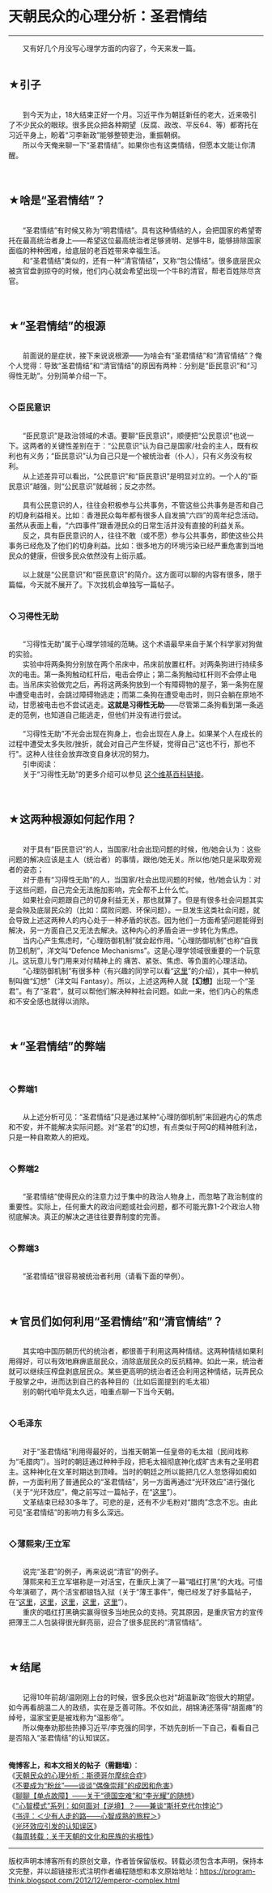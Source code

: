# 天朝民众的心理分析：圣君情结 

-----

<div class="post-body entry-content">
　　又有好几个月没写心理学方面的内容了，今天来发一篇。<br/>
<br/>
<h2>★引子</h2><br/>
　　到今天为止，18大结束正好一个月。习近平作为朝廷新任的老大，近来吸引了不少民众的眼球。很多民众把各种期望（反腐、政改、平反64、等）都寄托在习近平身上，盼着“习李新政”能够整顿吏治，重振朝纲。<br/>
　　所以今天俺来聊一下“圣君情结”。如果你也有这类情结，但愿本文能让你清醒。<br/>
<a name="more"></a><br/>
<br/>
<h2>★啥是“圣君情结”？</h2><br/>
　　“圣君情结”有时候又称为“明君情结”。具有这种情结的人，会把国家的希望寄托在最高统治者身上——希望这位最高统治者足够贤明、足够牛B，能够排除国家面临的种种困难，给底层的老百姓带来幸福生活。<br/>
　　和“圣君情结”类似的，还有一种“清官情结”，又称“包公情结”。很多底层民众被贪官盘剥掠夺的时候，他们内心就会希望出现一个牛B的清官，帮老百姓除尽贪官。<br/>
<br/>
<br/>
<h2>★“圣君情结”的根源</h2><br/>
　　前面说的是症状，接下来说说根源——为啥会有“圣君情结”和“清官情结”？俺个人觉得：导致“圣君情结”和“清官情结”的原因有两种：分别是“臣民意识”和“习得性无助”。分别简单介绍一下。<br/>
<br/>
<h3>◇臣民意识</h3><br/>
　　“臣民意识”是政治领域的术语。要聊“臣民意识”，顺便把“公民意识”也说一下。这两者的关键性差别在于：“公民意识”认为自己是国家/社会的主人，既有权利也有义务；“臣民意识”认为自己只是一个被统治者（仆人），只有义务没有权利。<br/>
　　从上述差异可以看出，“公民意识”和“臣民意识”是明显对立的。一个人的“臣民意识”越强，则“公民意识”就越弱；反之亦然。<br/>
<br/>
　　具有公民意识的人，往往会积极参与公共事务，不管这些公共事务是否和自己的切身利益相关。比如：香港民众每年都有很多人自发搞“六四”的周年纪念活动。虽然从表面上看，“六四事件”跟香港民众的日常生活并没有直接的利益关系。<br/>
　　反之，具有臣民意识的人，往往不敢（或不愿）参与公共事务，即使这些公共事务已经危及了他们的切身利益。比如：很多地方的环境污染已经严重危害到当地民众的健康，但很多民众依然没有上街示威。<br/>
<br/>
　　以上就是“公民意识”和“臣民意识”的简介。这方面可以聊的内容有很多，限于篇幅，今天就不展开了。下次找机会单独写一篇帖子。<br/>
<br/>
<h3>◇习得性无助</h3><br/>
　　“习得性无助”属于心理学领域的范畴。这个术语最早来自于某个科学家对狗做的实验。<br/>
　　实验中将两条狗分别放在两个吊床中，吊床前放置杠杆。对两条狗进行持续多次的电击。第一条狗触动杠杆后，电击会停止；第二条狗触动杠杆则不会停止电击。当吊床实验做完之后，再将这两条狗放到一个有障碍物的屋子，第一条狗在屋中遭受电击时，会跳过障碍物逃走；而第二条狗在遭受电击时，则只会躺在原地不动，甘愿被电击也不尝试逃走。<b>这就是习得性无助</b>——尽管第二条狗看到第一条逃走的范例，也知道自己能逃走，但他们并没有进行尝试。<br/>
<br/>
　　“习得性无助”不光会出现在狗身上，也会出现在人身上。如果某个人在成长的过程中遭受太多失败/挫折，就会对自己产生怀疑，觉得自己"这也不行，那也不行"。这种人往往会放弃改变自身状况的努力。<br/>
　　引申阅读：<br/>
　　关于“习得性无助”的更多介绍可以参见 <a href="https://zh.wikipedia.org/wiki/%E7%BF%92%E5%BE%97%E6%80%A7%E5%A4%B1%E5%8A%A9" rel="nofollow" target="_blank">这个维基百科链接</a>。<br/>
<br/>
<br/>
<h2>★这两种根源如何起作用？</h2><br/>
　　对于具有“臣民意识”的人，当国家/社会出现问题的时候，他/她会认为：这些问题的解决应该是主人（统治者）的事情，跟他/她无关。所以他/她只是采取旁观者的姿态；<br/>
　　对于患有“习得性无助”的人，当国家/社会出现问题的时候，他/她会认为：对于这些问题，自己完全无法施加影响，完全帮不上什么忙。<br/>
　　如果社会问题跟自己的切身利益无关，那也就算了。但是有很多社会问题其实是会殃及底层民众的（比如：腐败问题、环保问题）。一旦发生这类社会问题，就会导致上述这两种人的内心处于一种矛盾的状态。因为他们一方面希望问题能得到解决，另一方面自己又无法去解决。这种内心的矛盾会进一步转化为焦虑。<br/>
　　当内心产生焦虑时，“心理防御机制”就会起作用。“心理防御机制”也称“自我防卫机制”，洋文叫“Defence Mechanisms”。这是心理学领域很重要的一个玩意儿。这玩意儿专门用来对付精神上的 痛苦、紧张、焦虑、等负面的心理活动。<br/>
　　“心理防御机制”有很多种（有兴趣的同学可以看“<a href="https://zh.wikipedia.org/wiki/%E5%BF%83%E7%90%86%E9%98%B2%E5%8D%AB%E6%9C%BA%E5%88%B6" rel="nofollow" target="_blank">这里</a>”的介绍），其中一种机制叫做“幻想”（洋文叫 Fantasy）。所以，上述这两种人就【<b>幻想</b>】出现一个“圣君”。有了“圣君”，就可以帮他们解决种种社会问题。如此一来，他们内心的焦虑和不安全感也就得以消除。<br/>
<br/>
<br/>
<h2>★“圣君情结”的弊端</h2><br/>
<h3>◇弊端1</h3><br/>
　　从上述分析可见：“圣君情结”只是通过某种“心理防御机制”来回避内心的焦虑和不安，并不能解决实际问题。对“圣君”的幻想，有点类似于阿Q的精神胜利法，只是一种自欺欺人的把戏。<br/>
<br/>
<h3>◇弊端2</h3><br/>
　　“圣君情结”使得民众的注意力过于集中的政治人物身上，而忽略了政治制度的重要性。实际上，任何重大的政治问题或社会问题，都不可能光靠1-2个政治人物彻底解决。真正的解决之道往往要靠制度的完善。<br/>
<br/>
<h3>◇弊端3</h3><br/>
　　“圣君情结”很容易被统治者利用（请看下面的举例）。<br/>
<br/>
<br/>
<h2>★官员们如何利用“圣君情结”和“清官情结”？</h2><br/>
　　其实咱中国历朝历代的统治者，都很善于利用这两种情结。这两种情结如果利用得好，可以有效地麻痹底层民众，消除底层民众的反抗精神。如此一来，统治者就可以继续压榨盘剥底层民众。某些更高明的统治者还会利用这种情结，玩弄民众于股掌之中，进而达到自己的各种目的（比如后面提到的毛太祖）<br/>
　　别的朝代咱毕竟太久远，咱重点聊一下当今天朝。<br/>
<br/>
<h3>◇毛泽东</h3><br/>
　　对于“圣君情结”利用得最好的，当推天朝第一任皇帝的毛太祖（民间戏称为“毛腊肉”）。当时的朝廷通过种种手段，把毛太祖彻底神化成旷古未有之圣明君主。这种神化在文革时期达到顶峰。当时的朝廷之所以能把几亿人忽悠得如痴如醉，一方面利用了普通民众的“圣君情结”，另一方面再通过“光环效应”进行强化（关于“光环效应”，俺之前写过一篇帖子，在“<a href="../../2009/05/halo-effect.md">这里</a>”）。<br/>
　　文革结束已经30多年了。可悲的是，还有不少毛粉对“腊肉”念念不忘。由此可见“圣君情结”的影响力有多么深远。<br/>
<br/>
<h3>◇薄熙来/王立军</h3><br/>
　　说完“圣君”的例子，再来说说“清官”的例子。<br/>
　　薄熙来和王立军堪称是一对活宝，在重庆上演了一幕“唱红打黑”的大戏。可惜今年演砸了，两个活宝都锒铛入狱（关于“薄王事件”，俺已经发了好多篇帖子，在“<a href="../../2012/09/bo-xilai-expelled-from-ccp.md">这里</a>，<a href="../../2012/10/weekly-share-23.md">这里</a>，<a href="../../2012/09/sentencing-of-wang-lijun.md">这里</a>，<a href="../../2012/04/bo-xilai-purged-from-party-posts.md">这里</a>，<a href="../../2012/03/bo-xilai-removed-chongqing-party-post.md">这里</a>”）。<br/>
　　重庆的唱红打黑确实赢得很多当地民众的支持。究其原因，是重庆官方的宣传把薄王二人包装得很光鲜亮丽，迎合了很多屁民的“清官情结”。<br/>
<br/>
<br/>
<h2>★结尾</h2><br/>
　　记得10年前胡/温刚刚上台的时候，很多民众也对“胡温新政”抱很大的期望。如今再看胡温二人的政绩，实在是乏善可陈。不仅如此，胡锦涛还落得“胡面瘫”的绰号，温家宝更是被戏称为“温影帝”。<br/>
　　所以俺奉劝那些热捧习近平/李克强的同学，不妨先剖析一下自己，看看自己是否陷入“圣君情结”的认知误区。<br/>
<br/>
<br/>
<b>俺博客上，和本文相关的帖子（需翻墙）</b>：<br/>
《<a href="../../2012/06/stockholm-syndrome.md">天朝民众的心理分析：斯德哥尔摩综合症</a>》<br/>
《<a href="../../2014/05/fans-and-idolatry.md">不要成为“粉丝”——谈谈“偶像崇拜”的成因和危害</a>》<br/>
《<a href="../../2015/04/Single-Point-of-Failure.md">聊聊【单点故障】——关于“德国空难”和“李光耀”的随想</a>》<br/>
《<a href="../../2012/01/stockdale-paradox.md">“心智模式”系列：如何面对【逆境】？——兼谈“斯托克代尔悖论”</a>》<br/>
《<a href="../../2012/06/book-review-road-less-traveled.md">书评：＜少有人走的路——心智成熟的旅程＞</a>》<br/>
《<a href="../../2009/05/halo-effect.md">光环效应引发的认知误区</a>》<br/>
《<a href="../../2013/11/weekly-share-57.md">每周转载：关于天朝的文化和民族的劣根性</a>》
</div>


------------------------------------------------

版权声明本博客所有的原创文章，作者皆保留版权。转载必须包含本声明，保持本文完整，并以超链接形式注明作者编程随想和本文原始地址：https://program-think.blogspot.com/2012/12/emperor-complex.html
